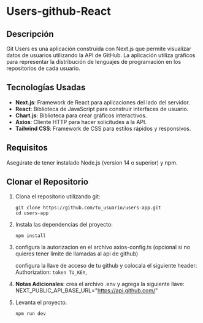 # Users-github-React
## Descripción

Git Users es una aplicación construida con Next.js que permite visualizar datos de usuarios utilizando la API de GitHub. La aplicación utiliza gráficos para representar la distribución de lenguajes de programación en los repositorios de cada usuario.

## Tecnologías Usadas

- **Next.js**: Framework de React para aplicaciones del lado del servidor.
- **React**: Biblioteca de JavaScript para construir interfaces de usuario.
- **Chart.js**: Biblioteca para crear gráficos interactivos.
- **Axios**: Cliente HTTP para hacer solicitudes a la API.
- **Tailwind CSS**: Framework de CSS para estilos rápidos y responsivos.

## Requisitos

Asegúrate de tener instalado Node.js (version 14 o superior) y npm.

## Clonar el Repositorio

1. Clona el repositorio utilizando git:

   ```Ejecutar comando en terminal
   git clone https://github.com/tu_usuario/users-app.git
   cd users-app
   
2. Instala las dependencias del proyecto:

    ```Ejecutar comando en terminal
    npm install

4. configura la autorizacion en el archivo axios-config.ts (opcional si no quieres tener limite de llamadas al api de github)

    configura la llave de acceso de tu github y colocala el siguiente header:
    Authorization: `token TU_KEY`,

4. **Notas Adicionales**: crea el archivo .env y agrega la siguiente llave:
    NEXT_PUBLIC_API_BASE_URL="https://api.github.com/"

5. Levanta el proyecto.

    ```Ejecutar comando en terminal
    npm run dev
